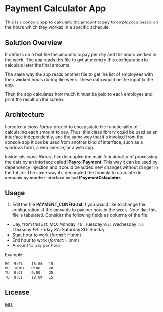 # Payment Calculator App
This is a console app to calculate the amount to pay to employees based on the hours which they worked in a specific schedule.

## Solution Overview 
It defines on a text file the amounts to pay per day and the hours worked in the week. The app reads this file to get at memory this configuration to calculate later the final amounts.

The same way the app reads another file to get the list of employees with their worked hours during the week. These data would be the input to the app.

Then the app calculates how much It must be paid to each employee and print the result on the screen.

## Architecture
I created a _class library_ project to encapsulate the functionality of calculating each amount to pay. Thus, this class library could be used as an interface independently, and the same way that it's invoked from the console app it can be used from another kind of interface, such as a windows form, a web service, or a web app.

Inside this _class library_, I've decoupled the main functionality of processing the data by an interface called **IPayrollPayment**. This way it can be used by dependency injection and it could be added new changes without danger in the future.
The same way it's decoupled the formula to calculate de amounts by another interface called **IPaymentCalculator**.

## Usage
1. Edit the file **PAYMENT_CONFIG.txt** if you would like to change the configuration of the amounts to pay per hour in the week. Note that this file is tabulated. Consider the following fields as columns of the file:
 - Day, from this _list_:  _MO_: Monday
_TU_: Tuesday
_WE_: Wednesday
_TH_: Thursday
_FR_: Friday
_SA_: Saturday
_SU_: Sunday
 - Start hour to work (_format:_ H:mm)
 - End hour to work   (_format:_ H:mm)
 - Amount to pay per hour

  Example:
```txt
MO	9:01	18:00	15
MO	18:01	0:00	20
TU	0:01	9:00	25
TU	9:01	18:00	15
```


## License
[MIT](https://choosealicense.com/licenses/mit/)
